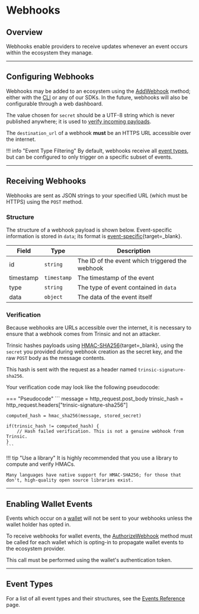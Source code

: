 # Webhooks

## Overview

Webhooks enable providers to receive updates whenever an event occurs within the ecosystem they manage.

---

## Configuring Webhooks

Webhooks may be added to an ecosystem using the [AddWebhook](/reference/services/provider-service.md#add-webhook) method; either with the [CLI](/cli/index.md) or any of our SDKs. In the future, webhooks will also be configurable through a web dashboard.

The value chosen for `secret` should be a UTF-8 string which is never published anywhere; it is used to [verify incoming payloads](#verification).

The `destination_url` of a webhook **must** be an HTTPS URL accessible over the internet.


!!! info "Event Type Filtering"
    By default, webhooks receive all [event types](#event-types), but can be configured to only trigger on a specific subset of events.

---

## Receiving Webhooks

Webhooks are sent as JSON strings to your specified URL (which must be HTTPS) using the `POST` method. 

### Structure

The structure of a webhook payload is shown below. Event-specific information is stored in `data`; its format is [event-specific](/reference/events){target=_blank}.

| Field     | Type        | Description                                     |
| --------- | ----------- | ----------------------------------------------- |
| id        | `string`    | The ID of the event which triggered the webhook |
| timestamp | `timestamp` | The timestamp of the event                      |
| type      | `string`    | The type of event contained in `data`           |
| data      | `object`    | The data of the event itself                    |


### Verification

Because webhooks are URLs accessible over the internet, it is necessary to ensure that a webhook comes from Trinsic and not an attacker.    

Trinsic hashes payloads using [HMAC-SHA256](https://en.wikipedia.org/wiki/HMAC){target=_blank}, using the `secret` you provided during webhook creation as the secret key, and the raw `POST` body as the message contents.

This hash is sent with the request as a header named `trinsic-signature-sha256`.

Your verification code may look like the following pseudocode:

=== "Pseudocode"
    ```
    message = http_request.post_body
    trinsic_hash = http_request.headers["trinsic-signature-sha256"]

    computed_hash = hmac_sha256(message, stored_secret)

    if(trinsic_hash != computed_hash) {
        // Hash failed verification. This is not a genuine webhook from Trinsic.
    }
    ```

!!! tip "Use a library"
    It is highly recommended that you use a library to compute and verify HMACs.

    Many languages have native support for HMAC-SHA256; for those that don't, high-quality open source libraries exist.

---

## Enabling Wallet Events

Events which occur on a [wallet](/learn/platform/wallets) will not be sent to your webhooks unless the wallet holder has opted in.

To receive webhooks for wallet events, the [AuthorizeWebhook](/reference/services/account-service.md#authorize-webhook) method must be called for each wallet which is opting-in to propagate wallet events to the ecosystem provider.

This call must be performed using the wallet's authentication token.

---

## Event Types

For a list of all event types and their structures, see the [Events Reference](/reference/events) page.